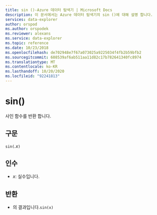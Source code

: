 ```yaml
---
title: sin ()-Azure 데이터 탐색기 | Microsoft Docs
description: 이 문서에서는 Azure 데이터 탐색기의 sin ()에 대해 설명 합니다.
services: data-explorer
author: orspod
ms.author: orspodek
ms.reviewer: alexans
ms.service: data-explorer
ms.topic: reference
ms.date: 10/23/2018
ms.openlocfilehash: de702948e7f67a073025a9225034f4fb2b59bfb2
ms.sourcegitcommit: 608539af6ab511aa11d82c17b782641340fc8974
ms.translationtype: MT
ms.contentlocale: ko-KR
ms.lasthandoff: 10/20/2020
ms.locfileid: "92241813"
---
```

# <a name="sin"></a>sin()

사인 함수를 반환 합니다.

## <a name="syntax"></a>구문

`sin(`*.x*`)`

## <a name="arguments"></a>인수

* *x*: 실수입니다.

## <a name="returns"></a>반환

* 의 결과입니다.`sin(x)`